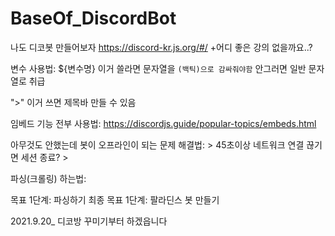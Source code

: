 # BaseOf_DiscordBot
나도 디코봇 만들어보자
https://discord-kr.js.org/#/
+어디 좋은 강의 없을까요..?

변수 사용법: ${변수명}
  이거 쓸라면 문자열을 `(백틱)으로 감싸줘야함`
  안그러면 일반 문자열로 취급
  
 ">" 이거 쓰면 제목바 만들 수 있음

임베드 기능 전부 사용법: https://discordjs.guide/popular-topics/embeds.html


아무것도 안했는데 봇이 오프라인이 되는 문제 해결법: 
    > 45초이상 네트워크 연결 끊기면 세션 종료?
    > 

파싱(크롤링) 하는법: 

목표 1단계: 파싱하기
최종 목표 1단계: 팔라딘스 봇 만들기

2021.9.20_ 디코방 꾸미기부터 하겠읍니다
